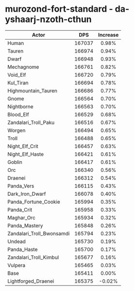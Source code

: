 # murozond-fort-standard - da-yshaarj-nzoth-cthun
| Actor | DPS | Increase |
|---|:---:|:---:|
|Human|167037|0.98%|
|Tauren|166974|0.94%|
|Dwarf|166948|0.93%|
|Mechagnome|166761|0.82%|
|Void_Elf|166720|0.79%|
|Kul_Tiran|166694|0.78%|
|Highmountain_Tauren|166686|0.77%|
|Gnome|166564|0.70%|
|Nightborne|166563|0.70%|
|Blood_Elf|166529|0.68%|
|Zandalari_Troll_Paku|166516|0.67%|
|Worgen|166494|0.65%|
|Troll|166488|0.65%|
|Night_Elf_Crit|166457|0.63%|
|Night_Elf_Haste|166421|0.61%|
|Goblin|166417|0.61%|
|Orc|166340|0.56%|
|Draenei|166312|0.54%|
|Panda_Vers|166115|0.43%|
|Dark_Iron_Dwarf|166078|0.40%|
|Panda_Fortune_Cookie|165994|0.35%|
|Panda_Crit|165958|0.33%|
|Maghar_Orc|165934|0.32%|
|Panda_Mastery|165848|0.26%|
|Zandalari_Troll_Bwonsamdi|165794|0.23%|
|Undead|165730|0.19%|
|Panda_Haste|165700|0.17%|
|Zandalari_Troll_Kimbul|165677|0.16%|
|Vulpera|165465|0.03%|
|Base|165411|0.00%|
|Lightforged_Draenei|165375|-0.02%|
